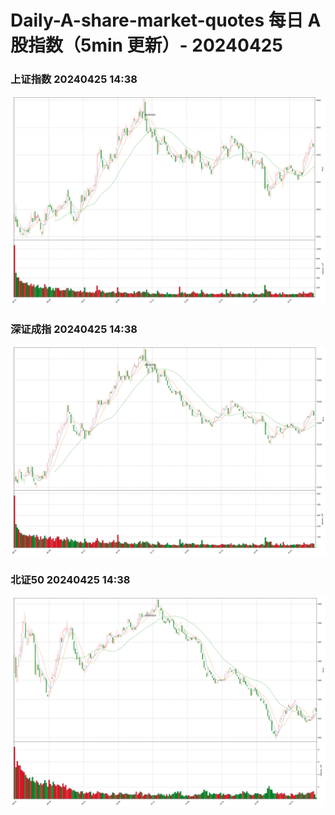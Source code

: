 
# Daily-A-share-market-quotes 每日 A 股指数（5min 更新）- 20240425

### 上证指数 20240425 14:38
![](./fig/2024/4/20240425-sh000001.png)

### 深证成指 20240425 14:38
![](./fig/2024/4/20240425-sz399001.png)

### 北证50 20240425 14:38
![](./fig/2024/4/20240425-bj899050.png)
